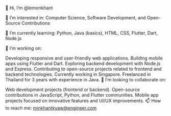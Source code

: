👋 Hi, I’m @lemonkhant

👀 I’m interested in: Computer Science, Software Development, and Open-Source Contributions

🌱 I’m currently learning: Python, Java (basics), HTML, CSS, Flutter, Dart, Node.js

💼 I’m working on:

Developing responsive and user-friendly web applications.
Building mobile apps using Flutter and Dart.
Exploring backend development with Node.js and Express.
Contributing to open-source projects related to frontend and backend technologies.
Currently working in Singapore.
Freelanced in Thailand for 3 years with experience in Java.
💞️ I’m looking to collaborate on:

Web development projects (frontend or backend).
Open-source contributions in JavaScript, Python, and Flutter communities.
Mobile app projects focused on innovative features and UI/UX improvements.
📫 How to reach me: minkhantkyaw@engineer.com

